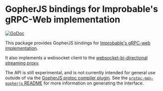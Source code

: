 # GopherJS bindings for Improbable's gRPC-Web implementation

[![GoDoc](https://godoc.org/github.com/johanbrandhorst/protobuf/grpcweb?status.svg)](https://godoc.org/github.com/johanbrandhorst/protobuf/grpcweb)

This package provides GopherJS bindings for [Improbable's gRPC-web implementation](https://github.com/improbable-eng/grpc-web/).

It also implements a websocket client to the
[websocket-bi-directional streaming proxy](../wsproxy).

The API is still experimental, and is not currently intended for general use outside
of via the [GopherJS protoc compiler plugin](https://github.com/johanbrandhorst/protobuf/tree/master/protoc-gen-gopherjs).
See the [`protoc-gen-gopherjs` README](https://github.com/johanbrandhorst/protobuf/tree/master/protoc-gen-gopherjs/README.md)
for more information on generating the interface.
